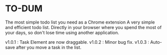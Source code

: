 # TO-DUM
The most simple todo list you need as a Chrome extension
A very simple and efficient todo list. 
Directly in your browser where you spend the most of your days, so don't lose time using another application.

v1.0.1 : Task Element are now draggable.
v1.0.2 : Minor bug fix.
v1.0.3 : Auto-save after you move a task in the list.
